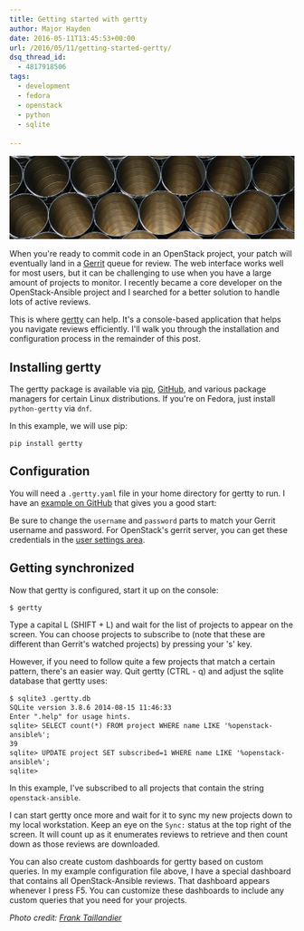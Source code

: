 ```yaml
---
title: Getting started with gertty
author: Major Hayden
date: 2016-05-11T13:45:53+00:00
url: /2016/05/11/getting-started-gertty/
dsq_thread_id:
  - 4817918506
tags:
  - development
  - fedora
  - openstack
  - python
  - sqlite

---
```

![1]

When you're ready to commit code in an OpenStack project, your patch will eventually land in a [Gerrit][2] queue for review. The web interface works well for most users, but it can be challenging to use when you have a large amount of projects to monitor. I recently became a core developer on the OpenStack-Ansible project and I searched for a better solution to handle lots of active reviews.

This is where [gertty][3] can help. It's a console-based application that helps you navigate reviews efficiently. I'll walk you through the installation and configuration process in the remainder of this post.

## Installing gertty

The gertty package is available via [pip][4], [GitHub][3], and various package managers for certain Linux distributions. If you're on Fedora, just install `python-gertty` via `dnf`.

In this example, we will use pip:

```
pip install gertty
```


## Configuration

You will need a `.gertty.yaml` file in your home directory for gertty to run. I have an [example on GitHub][5] that gives you a good start:



Be sure to change the `username` and `password` parts to match your Gerrit username and password. For OpenStack's gerrit server, you can get these credentials in the [user settings area][6].

## Getting synchronized

Now that gertty is configured, start it up on the console:

```
$ gertty
```


Type a capital L (SHIFT + L) and wait for the list of projects to appear on the screen. You can choose projects to subscribe to (note that these are different than Gerrit's watched projects) by pressing your 's' key.

However, if you need to follow quite a few projects that match a certain pattern, there's an easier way. Quit gertty (CTRL - q) and adjust the sqlite database that gertty uses:

```
$ sqlite3 .gertty.db
SQLite version 3.8.6 2014-08-15 11:46:33
Enter ".help" for usage hints.
sqlite> SELECT count(*) FROM project WHERE name LIKE '%openstack-ansible%';
39
sqlite> UPDATE project SET subscribed=1 WHERE name LIKE '%openstack-ansible%';
sqlite>
```


In this example, I've subscribed to all projects that contain the string `openstack-ansible`.

I can start gertty once more and wait for it to sync my new projects down to my local workstation. Keep an eye on the `Sync:` status at the top right of the screen. It will count up as it enumerates reviews to retrieve and then count down as those reviews are downloaded.

You can also create custom dashboards for gertty based on custom queries. In my example configuration file above, I have a special dashboard that contains all OpenStack-Ansible reviews. That dashboard appears whenever I press F5. You can customize these dashboards to include any custom queries that you need for your projects.

_Photo credit: [Frank Taillandier][7]_

 [1]: /wp-content/uploads/2016/05/2191026054_2780871e26_b-e1462974197375.jpg
 [2]: https://www.gerritcodereview.com/
 [3]: https://github.com/openstack/gertty
 [4]: https://pypi.python.org/pypi/gertty
 [5]: https://gist.github.com/major/6449c2eb3b17a446c3a42e34b976f6df
 [6]: https://review.openstack.org/#/settings/http-password
 [7]: https://www.flickr.com/photos/dirtyf/2191026054
